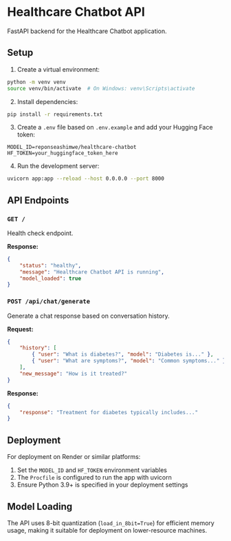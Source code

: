 # Healthcare Chatbot API

FastAPI backend for the Healthcare Chatbot application.

## Setup

1. Create a virtual environment:

```bash
python -m venv venv
source venv/bin/activate  # On Windows: venv\Scripts\activate
```

2. Install dependencies:

```bash
pip install -r requirements.txt
```

3. Create a `.env` file based on `.env.example` and add your Hugging Face token:

```env
MODEL_ID=reponseashimwe/healthcare-chatbot
HF_TOKEN=your_huggingface_token_here
```

4. Run the development server:

```bash
uvicorn app:app --reload --host 0.0.0.0 --port 8000
```

## API Endpoints

### `GET /`

Health check endpoint.

**Response:**

```json
{
	"status": "healthy",
	"message": "Healthcare Chatbot API is running",
	"model_loaded": true
}
```

### `POST /api/chat/generate`

Generate a chat response based on conversation history.

**Request:**

```json
{
	"history": [
		{ "user": "What is diabetes?", "model": "Diabetes is..." },
		{ "user": "What are symptoms?", "model": "Common symptoms..." }
	],
	"new_message": "How is it treated?"
}
```

**Response:**

```json
{
	"response": "Treatment for diabetes typically includes..."
}
```

## Deployment

For deployment on Render or similar platforms:

1. Set the `MODEL_ID` and `HF_TOKEN` environment variables
2. The `Procfile` is configured to run the app with uvicorn
3. Ensure Python 3.9+ is specified in your deployment settings

## Model Loading

The API uses 8-bit quantization (`load_in_8bit=True`) for efficient memory usage, making it suitable for deployment on lower-resource machines.
